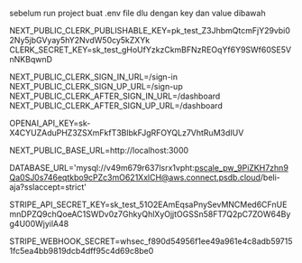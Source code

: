 sebelum run project buat .env file dlu dengan key dan value dibawah

NEXT_PUBLIC_CLERK_PUBLISHABLE_KEY=pk_test_Z3JhbmQtcmFjY29vbi02Ny5jbGVyay5hY2NvdW50cy5kZXYk CLERK_SECRET_KEY=sk_test_gHoUfYzkzCkmBFNzREOqYf6Y9SWf60SE5VnNKBqwnD

NEXT_PUBLIC_CLERK_SIGN_IN_URL=/sign-in NEXT_PUBLIC_CLERK_SIGN_UP_URL=/sign-up NEXT_PUBLIC_CLERK_AFTER_SIGN_IN_URL=/dashboard NEXT_PUBLIC_CLERK_AFTER_SIGN_UP_URL=/dashboard

OPENAI_API_KEY=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

NEXT_PUBLIC_BASE_URL=http://localhost:3000

DATABASE_URL='mysql://v49m679r637lsrx1vpht:pscale_pw_9PiZKH7zhn9Qa0SJ0s746eqtkbo9cPZc3mO621XxlCH@aws.connect.psdb.cloud/beli-aja?sslaccept=strict'

STRIPE_API_SECRET_KEY=sk_test_51O2EAmEqsaPnySevMNCMed6CFnUEmnDPZQ9chQoeAC1SWDv0z7GhkyQhlXyOjjtOGSSn58FT7Q2pC7ZOW64Byg4U00WjyilA48

STRIPE_WEBHOOK_SECRET=whsec_f890d54956f1ee49a961e4c8adb597151fc5ea4bb9819dcb4dff95c4d69c8be0
